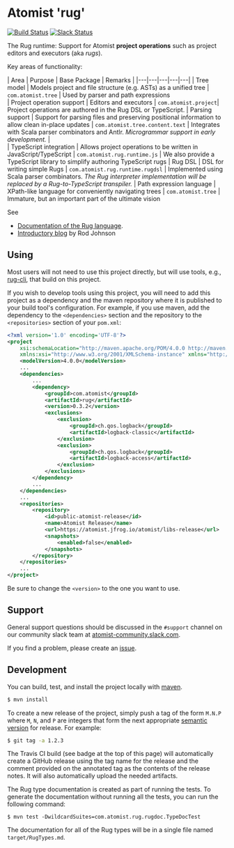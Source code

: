 # Atomist 'rug'

[![Build Status](https://travis-ci.org/atomist/rug.svg?branch=master)](https://travis-ci.org/atomist/rug)
[![Slack Status](https://join.atomist.com/badge.svg)](https://join.atomist.com/)

The Rug runtime: Support for Atomist **project operations** such as project editors and executors (aka *rugs*).

Key areas of functionality:


|  Area |  Purpose | Base Package |  Remarks | 
|---|---|---|---|---|
|  Tree model | Models project and file structure (e.g. ASTs) as a unified tree  | `com.atomist.tree`  | Used by parser and path expressions  
| Project operation support  | Editors and executors  |   `com.atomist.project`|   Project operations are authored in the Rug DSL or TypeScript.
|  Parsing support |  Support for parsing files and preserving positional information to allow clean in-place updates | `com.atomist.tree.content.text`   | Integrates with Scala parser combinators and Antlr. *Microgrammar support in early development.*   |  
| TypeScript integration | Allows project operations to be written in JavaScript/TypeScript | `com.atomist.rug.runtime.js` | We also provide a TypeScript library to simplify authoring TypeScript rugs 
| Rug DSL | DSL for writing simple Rugs | `com.atomist.rug.runtime.rugdsl` | Implemented using Scala parser combinators. *The Rug interpreter implementation will be replaced by a Rug-to-TypeScript transpiler.*
| Path expression language | XPath-like language for conveniently navigating trees | `com.atomist.tree` | Immature, but an important part of the ultimate vision

See

*  [Documentation of the Rug language](http://docs.atomist.com/).
*  [Introductory blog](https://medium.com/the-composition/software-that-writes-and-evolves-software-953578a6fc36#.blgtxoyu4) by Rod Johnson

## Using

Most users will not need to use this project directly, but will use
tools, e.g., [rug-cli][cli], that build on this project.

[cli]: https://github.com/atomist/rug-cli

If you wish to develop tools using this project, you will need to add
this project as a dependency and the maven repository where it is
published to your build tool's configuration.  For example, if you use
maven, add the dependency to the `<dependencies>` section and the
repository to the `<repositories>` section of your `pom.xml`:

```xml
<?xml version='1.0' encoding='UTF-8'?>
<project
	xsi:schemaLocation="http://maven.apache.org/POM/4.0.0 http://maven.apache.org/xsd/maven-4.0.0.xsd"
	xmlns:xsi="http://www.w3.org/2001/XMLSchema-instance" xmlns="http://maven.apache.org/POM/4.0.0">
	<modelVersion>4.0.0</modelVersion>
    ...
    <dependencies>
        ...
		<dependency>
			<groupId>com.atomist</groupId>
			<artifactId>rug</artifactId>
			<version>0.3.2</version>
			<exclusions>
				<exclusion>
					<groupId>ch.qos.logback</groupId>
					<artifactId>logback-classic</artifactId>
				</exclusion>
				<exclusion>
					<groupId>ch.qos.logback</groupId>
					<artifactId>logback-access</artifactId>
				</exclusion>
			</exclusions>
		</dependency>
        ...
	</dependencies>
    ...
	<repositories>
		<repository>
			<id>public-atomist-release</id>
			<name>Atomist Release</name>
			<url>https://atomist.jfrog.io/atomist/libs-release</url>
			<snapshots>
				<enabled>false</enabled>
			</snapshots>
		</repository>
	</repositories>
    ...
</project>
```

Be sure to change the `<version>` to the one you want to use.

## Support

General support questions should be discussed in the `#support`
channel on our community slack team
at [atomist-community.slack.com](https://join.atomist.com).

If you find a problem, please create an [issue][].

[issue]: https://github.com/atomist/rug/issues

## Development

You can build, test, and install the project locally with [maven][].

[maven]: https://maven.apache.org/

```sh
$ mvn install
```

To create a new release of the project, simply push a tag of the form
`M.N.P` where `M`, `N`, and `P` are integers that form the next
appropriate [semantic version][semver] for release.  For example:

```sh
$ git tag -a 1.2.3
```

The Travis CI build (see badge at the top of this page) will
automatically create a GitHub release using the tag name for the
release and the comment provided on the annotated tag as the contents
of the release notes.  It will also automatically upload the needed
artifacts.

[semver]: http://semver.org

The Rug type documentation is created as part of running the tests.
To generate the documentation without running all the tests, you can
run the following command:

```
$ mvn test -DwildcardSuites=com.atomist.rug.rugdoc.TypeDocTest
```

The documentation for all of the Rug types will be in a single file
named `target/RugTypes.md`.
